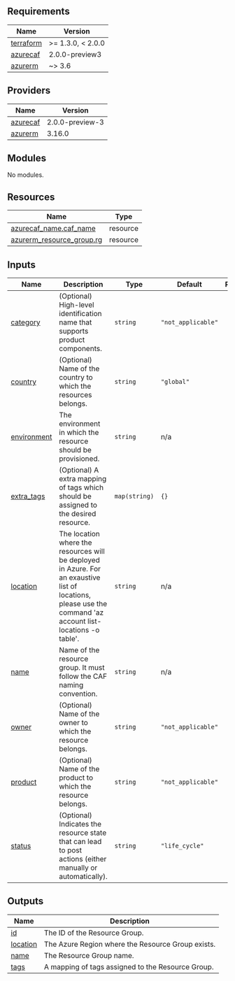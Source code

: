## Requirements

| Name | Version |
|------|---------|
| <a name="requirement_terraform"></a> [terraform](#requirement\_terraform) | >= 1.3.0, < 2.0.0 |
| <a name="requirement_azurecaf"></a> [azurecaf](#requirement\_azurecaf) | 2.0.0-preview3 |
| <a name="requirement_azurerm"></a> [azurerm](#requirement\_azurerm) | ~> 3.6 |

## Providers

| Name | Version |
|------|---------|
| <a name="provider_azurecaf"></a> [azurecaf](#provider\_azurecaf) | 2.0.0-preview-3 |
| <a name="provider_azurerm"></a> [azurerm](#provider\_azurerm) | 3.16.0 |

## Modules

No modules.

## Resources

| Name | Type |
|------|------|
| [azurecaf_name.caf_name](https://registry.terraform.io/providers/aztfmod/azurecaf/2.0.0-preview3/docs/resources/name) | resource |
| [azurerm_resource_group.rg](https://registry.terraform.io/providers/hashicorp/azurerm/latest/docs/resources/resource_group) | resource |

## Inputs

| Name | Description | Type | Default | Required |
|------|-------------|------|---------|:--------:|
| <a name="input_category"></a> [category](#input\_category) | (Optional) High-level identification name that supports product components. | `string` | `"not_applicable"` | no |
| <a name="input_country"></a> [country](#input\_country) | (Optional) Name of the country to which the resources belongs. | `string` | `"global"` | no |
| <a name="input_environment"></a> [environment](#input\_environment) | The environment in which the resource should be provisioned. | `string` | n/a | yes |
| <a name="input_extra_tags"></a> [extra\_tags](#input\_extra\_tags) | (Optional) A extra mapping of tags which should be assigned to the desired resource. | `map(string)` | `{}` | no |
| <a name="input_location"></a> [location](#input\_location) | The location where the resources will be deployed in Azure. For an exaustive list of locations, please use the command 'az account list-locations -o table'. | `string` | n/a | yes |
| <a name="input_name"></a> [name](#input\_name) | Name of the resource group. It must follow the CAF naming convention. | `string` | n/a | yes |
| <a name="input_owner"></a> [owner](#input\_owner) | (Optional) Name of the owner to which the resource belongs. | `string` | `"not_applicable"` | no |
| <a name="input_product"></a> [product](#input\_product) | (Optional) Name of the product to which the resource belongs. | `string` | `"not_applicable"` | no |
| <a name="input_status"></a> [status](#input\_status) | (Optional) Indicates the resource state that can lead to post actions (either manually or automatically). | `string` | `"life_cycle"` | no |

## Outputs

| Name | Description |
|------|-------------|
| <a name="output_id"></a> [id](#output\_id) | The ID of the Resource Group. |
| <a name="output_location"></a> [location](#output\_location) | The Azure Region where the Resource Group exists. |
| <a name="output_name"></a> [name](#output\_name) | The Resource Group name. |
| <a name="output_tags"></a> [tags](#output\_tags) | A mapping of tags assigned to the Resource Group. |
